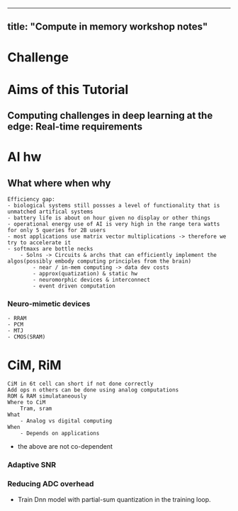 
---
title: "Compute in memory workshop notes"
---

# Challenge

# Aims of this Tutorial
## Computing challenges in deep learning at the edge: Real-time requirements 

# AI hw
## What where when why
	Efficiency gap:
	- biological systems still possses a level of functionality that is unmatched artifical systems
	- battery life is about on hour given no display or other things 
	- operational energy use of AI is very high in the range tera watts for only 5 queries for 2B users
	- most applications use matrix vector multiplications -> therefore we try to accelerate it
	- softmaxs are bottle necks 
		- Solns -> Circuits & archs that can efficiently implement the algos(possibly embody computing principles from the brain)
			- near / in-mem computing -> data dev costs
			- approx(quatization) & static hw
			- neuromorphic devices & interconnect
			- event driven computation


### Neuro-mimetic devices
	- RRAM
	- PCM
	- MTJ
	- CMOS(SRAM)

# CiM, RiM
	CiM in 6t cell can short if not done correctly
	Add ops n others can be done using analog computations
	ROM & RAM simulataneously
	Where to CiM
		Tram, sram 
	What
		- Analog vs digital computing
	When
		- Depends on applications
- the above are not co-dependent
### Adaptive SNR 

### Reducing ADC overhead
- Train Dnn model with partial-sum quantization in the training loop.
